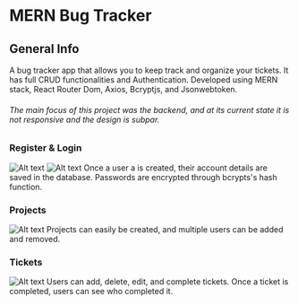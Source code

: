 # MERN Bug Tracker

## General Info
A bug tracker app that allows you to keep track and organize your tickets. It has full CRUD functionalities and Authentication. Developed using MERN stack, React Router Dom, Axios, Bcryptjs, and Jsonwebtoken.

###### The main focus of this project was the backend, and at its current state it is not responsive and the design is subpar.

### Register & Login
![Alt text](/server/readmeIMG/loginIMG.png "Optional Title")
![Alt text](/server/readmeIMG/registerIMG.png "Optional Title")
Once a user a is created, their account details are saved in the database. Passwords are encrypted through bcrypts's hash function.

### Projects
![Alt text](/server/readmeIMG/projectsIMG.png "Optional Title")
Projects can easily be created, and multiple users can be added and removed.

### Tickets
![Alt text](/server/readmeIMG/ticketIMG.png "Optional Title")
Users can add, delete, edit, and complete tickets. Once a ticket is completed, users can see who completed it. 




